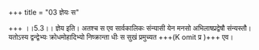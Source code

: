 +++
title = "03 ज्ञेयः स"

+++
।।5.3।। ज्ञेय इति। अतश्च स एव सार्वकालिकः संन्यासी येन मनसो अभिलाषप्रद्वेषौ संन्यस्तौ। यतोऽस्य द्वन्द्वेभ्यः क्रोधमोहादिभ्यो निष्क्रान्ता धीः स सुखं प्रमुच्यत +++(K omit प्र )+++ एव।
